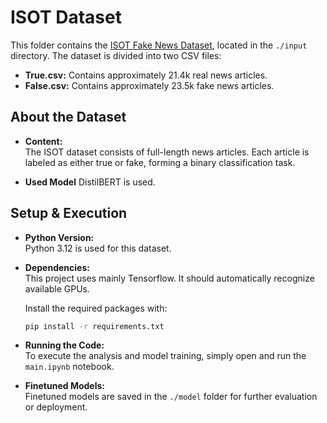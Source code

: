 # ISOT Dataset

This folder contains the [ISOT Fake News Dataset](https://www.kaggle.com/datasets/csmalarkodi/isot-fake-news-dataset/), located in the `./input` directory. The dataset is divided into two CSV files:

- **True.csv:** Contains approximately 21.4k real news articles.
- **False.csv:** Contains approximately 23.5k fake news articles.

## About the Dataset

- **Content:**  
The ISOT dataset consists of full-length news articles. Each article is labeled as either true or fake, forming a binary classification task.

- **Used Model**
  DistilBERT is used.

## Setup & Execution

- **Python Version:**  
  Python 3.12 is used for this dataset.

- **Dependencies:**  
  This project uses mainly Tensorflow. It should automatically recognize available GPUs.
  
  Install the required packages with:
  ```sh
  pip install -r requirements.txt
  ```

- **Running the Code:**  
  To execute the analysis and model training, simply open and run the `main.ipynb` notebook.

- **Finetuned Models:**  
  Finetuned models are saved in the `./model` folder for further evaluation or deployment.
